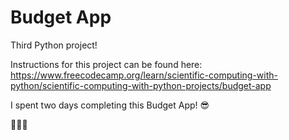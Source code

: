 # Budget App

Third Python project! 

Instructions for this project can be found here:  https://www.freecodecamp.org/learn/scientific-computing-with-python/scientific-computing-with-python-projects/budget-app

I spent two days completing this Budget App! 😎

👩🏻‍💻
